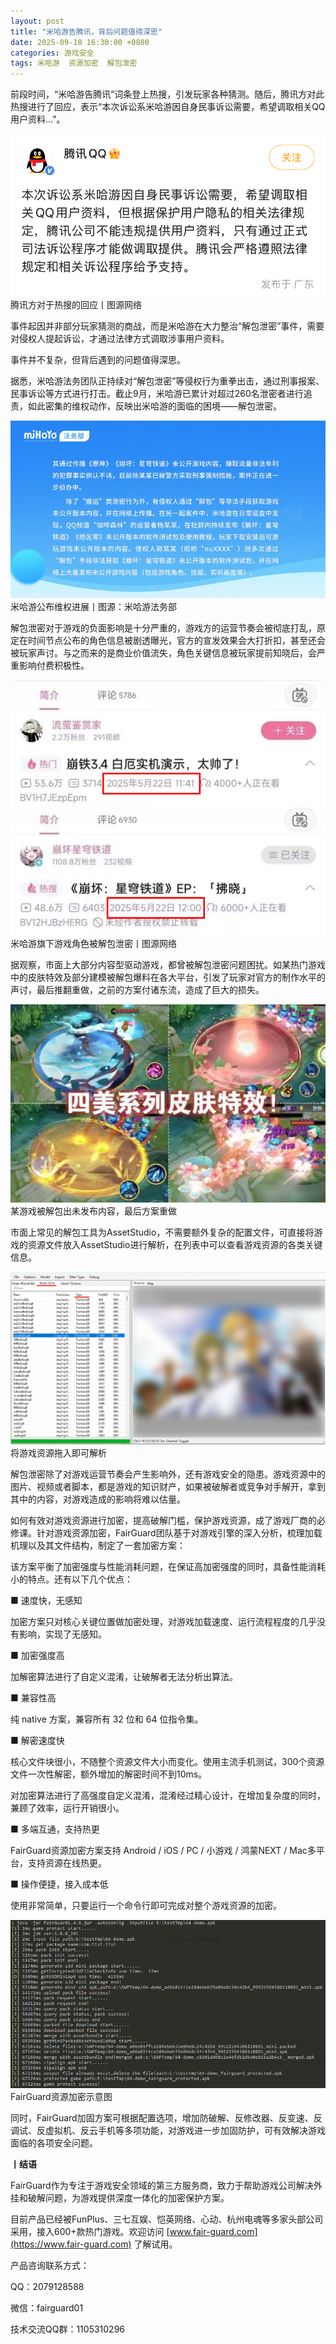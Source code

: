 ```yaml
---
layout: post
title: "米哈游告腾讯，背后问题值得深思"
date: 2025-09-18 16:30:00 +0800
categories: 游戏安全
tags: 米哈游  资源加密  解包泄密
---
```


前段时间，“米哈游告腾讯”词条登上热搜，引发玩家各种猜测。随后，腾讯方对此热搜进行了回应，表示“本次诉讼系米哈游因自身民事诉讼需要，希望调取相关QQ用户资料…”。<!-- more -->  

![315_21](/assets/res/202103/腾讯回应.png)  
腾讯方对于热搜的回应丨图源网络

事件起因并非部分玩家猜测的商战，而是米哈游在大力整治“解包泄密”事件，需要对侵权人提起诉讼，才通过法律方式调取涉事用户资料。

事件并不复杂，但背后遇到的问题值得深思。

据悉，米哈游法务团队正持续对“解包泄密”等侵权行为重拳出击，通过刑事报案、民事诉讼等方式进行打击。截止9月，米哈游已累计对超过260名泄密者进行追责，如此密集的维权动作，反映出米哈游的面临的困境——解包泄密。

![315_21](/assets/res/202103/米哈游维权.png)  
米哈游公布维权进展丨图源：米哈游法务部

解包泄密对于游戏的负面影响是十分严重的，游戏方的运营节奏会被彻底打乱，原定在时间节点公布的角色信息被剧透曝光，官方的宣发效果会大打折扣，甚至还会被玩家声讨。与之而来的是商业价值流失，角色关键信息被玩家提前知晓后，会严重影响付费积极性。

![315_21](/assets/res/202103/米哈游造泄密.png)  
米哈游旗下游戏角色被解包泄密丨图源网络

据观察，市面上大部分内容型驱动游戏，都曾被解包泄密问题困扰。如某热门游戏中的皮肤特效及部分建模被解包爆料在各大平台，引发了玩家对官方的制作水平的声讨，最后推翻重做，之前的方案付诸东流，造成了巨大的损失。

![315_21](/assets/res/202103/王者资源泄露.png)  
某游戏被解包出未发布内容，最后方案重做

市面上常见的解包工具为AssetStudio，不需要额外复杂的配置文件，可直接将游戏的资源文件放入AssetStudio进行解析，在列表中可以查看游戏资源的各类关键信息。

![315_21](/assets/res/202103/解析资源.png)  
将游戏资源拖入即可解析

解包泄密除了对游戏运营节奏会产生影响外，还有游戏安全的隐患。游戏资源中的图片、视频或者脚本，都是游戏的知识财产，如果被破解者或竞争对手解开，拿到其中的内容，对游戏造成的影响将难以估量。

如何有效对游戏资源进行加密，提高破解门槛，保护游戏资源，成了游戏厂商的必修课。针对游戏资源加密，FairGuard团队基于对游戏引擎的深入分析，梳理加载机理以及其文件结构，制定了一套加密方案：

该方案平衡了加密强度与性能消耗问题，在保证高加密强度的同时，具备性能消耗小的特点。还有以下几个优点：

■ 速度快，无感知

加密方案只对核心关键位置做加密处理，对游戏加载速度、运行流程程度的几乎没有影响，实现了无感知。

■ 加密强度高

加解密算法进行了自定义混淆，让破解者无法分析出算法。

■ 兼容性高

纯 native 方案，兼容所有 32 位和 64 位指令集。

■ 解密速度快

核心文件块很小，不随整个资源文件大小而变化。使用主流手机测试，300个资源文件一次性解密，额外增加的解密时间不到10ms。

对加密算法进行了高强度自定义混淆，混淆经过精心设计，在增加复杂度的同时，兼顾了效率，运行开销很小。

■ 多端互通，支持热更

FairGuard资源加密方案支持 Android / iOS / PC / 小游戏 / 鸿蒙NEXT / Mac多平台，支持资源在线热更。

■ 操作便捷，接入成本低

使用非常简单，只要运行一个命令行即可完成对整个游戏资源的加密。

![315_21](/assets/res/202103/资源加密使用方法.png)  
FairGuard资源加密示意图

同时，FairGuard加固方案可根据配置选项，增加防破解、反修改器、反变速、反调试、反虚拟机、反云手机等多项功能，对游戏进一步加固防护，可有效解决游戏面临的各项安全问题。

**丨结语**  

FairGuard作为专注于游戏安全领域的第三方服务商，致力于帮助游戏公司解决外挂和破解问题，为游戏提供深度一体化的加密保护方案。  

目前产品已经被FunPlus、三七互娱、恺英网络、心动、杭州电魂等多家头部公司采用，接入600+款热门游戏。欢迎访问 [www.fair-guard.com](https://www.fair-guard.com) 了解试用。    

产品咨询联系方式：  

QQ：2079128588  

微信：fairguard01  

技术交流QQ群：1105310296  